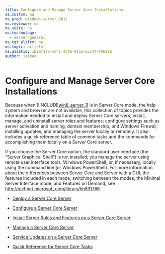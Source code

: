 ```yaml
---
title: Configure and Manage Server Core Installations
ms.custom: na
ms.prod: windows-server-2012
ms.reviewer: na
ms.suite: na
ms.technology: 
  - server-general
ms.tgt_pltfrm: na
ms.topic: article
ms.assetid: 1b8bf1a6-c641-43fe-91a3-63c477f66186
author: jaimeo
---
```

# Configure and Manage Server Core Installations
Because when [!INCLUDE[win8_server_1](../Token/win8_server_1_md.md)] is in Server Core mode, the help system and browser are not available, this collection of topics provides the information needed to install and deploy Server Core servers; install, manage, and uninstall server roles and features; configure settings such as server activation and naming, domain membership, and Windows Firewall; installing updates; and managing the server locally or remotely. It also includes a quick reference table of common tasks and the commands for accomplishing them locally on a Server Core server.  
  
If you choose the Server Core option, the standard user interface \(the “Server Graphical Shell”\) is not installed; you manage the server using remote user interface tools, Windows PowerShell, or, if necessary, locally using the command line \(or Windows PowerShell\). For more information about the differences between Server Core and Server with a GUI, the features included in each mode, switching between the modes, the Minimal Server Interface mode, and Features on Demand, see [http:\/\/technet.microsoft.com\/library\/hh831786](http://technet.microsoft.com/library/hh831786).  
  
-   [Deploy a Server Core Server](../Topic/Deploy-a-Server-Core-Server.md)  
  
-   [Configure a Server Core Server](../Topic/Configure-a-Server-Core-Server.md)  
  
-   [Install Server Roles and Features on a Server Core Server](../Topic/Install-Server-Roles-and-Features-on-a-Server-Core-Server.md)  
  
-   [Manage a Server Core Server](../Topic/Manage-a-Server-Core-Server.md)  
  
-   [Service Updates on a Server Core Server](../Topic/Service-Updates-on-a-Server-Core-Server.md)  
  
-   [Quick Reference for Server Core Tasks](../Topic/Quick-Reference-for-Server-Core-Tasks.md)  
  
